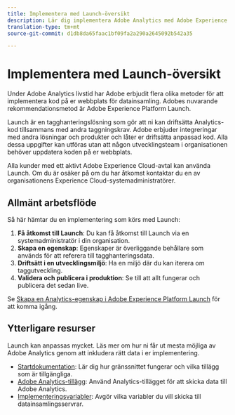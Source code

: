 ```yaml
---
title: Implementera med Launch-översikt
description: Lär dig implementera Adobe Analytics med Adobe Experience Platform Launch
translation-type: tm+mt
source-git-commit: d1db8da65faac1bf09fa2a290a2645092b542a35

---
```



# Implementera med Launch-översikt

Under Adobe Analytics livstid har Adobe erbjudit flera olika metoder för att implementera kod på er webbplats för datainsamling. Adobes nuvarande rekommendationsmetod är Adobe Experience Platform Launch.

Launch är en tagghanteringslösning som gör att ni kan driftsätta Analytics-kod tillsammans med andra taggningskrav. Adobe erbjuder integreringar med andra lösningar och produkter och låter er driftsätta anpassad kod. Alla dessa uppgifter kan utföras utan att någon utvecklingsteam i organisationen behöver uppdatera koden på er webbplats.

Alla kunder med ett aktivt Adobe Experience Cloud-avtal kan använda Launch. Om du är osäker på om du har åtkomst kontaktar du en av organisationens Experience Cloud-systemadministratörer.

## Allmänt arbetsflöde

Så här hämtar du en implementering som körs med Launch:

1. **Få åtkomst till Launch**: Du kan få åtkomst till Launch via en systemadministratör i din organisation.
2. **Skapa en egenskap**: Egenskaper är överliggande behållare som används för att referera till tagghanteringsdata.
3. **Driftsätt i en utvecklingsmiljö**: Ha en miljö där du kan iterera om taggutveckling.
4. **Validera och publicera i produktion**: Se till att allt fungerar och publicera det sedan live.

Se [Skapa en Analytics-egenskap i Adobe Experience Platform Launch](create-analytics-property.md) för att komma igång.

## Ytterligare resurser

Launch kan anpassas mycket. Läs mer om hur ni får ut mesta möjliga av Adobe Analytics genom att inkludera rätt data i er implementering.

* [Startdokumentation](https://docs.adobe.com/content/help/en/launch/using/overview.html): Lär dig hur gränssnittet fungerar och vilka tillägg som är tillgängliga.
* [Adobe Analytics-tillägg](https://docs.adobe.com/content/help/en/launch/using/extensions-ref/adobe-extension/analytics-extension/overview.html): Använd Analytics-tillägget för att skicka data till Adobe Analytics.
* [Implementeringsvariabler](../vars/overview.md): Avgör vilka variabler du vill skicka till datainsamlingsservrar.
